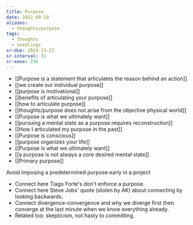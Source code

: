 ```yaml
---
title: Purpose
date: 2022-08-18
aliases:
  - thoughts/purpose
tags:
  - thoughts
  - seedlings
sr-due: 2024-11-27
sr-interval: 31
sr-ease: 256
---
```


- [[Purpose is a statement that articulates the reason behind an action]]
- [[we create our individual purpose]]
- [[purpose is motivational]]
- [[benefits of articulating your purpose]]
- [[how to articulate purpose]]
- [[thoughts/purpose does not arise from the objective physical world]]
- [[Purpose is what we ultimately want]]
- [[pursuing a mental state as a purpose requires reconstruction]]
- [[How I articulated my purpose in the past]]
- [[Purpose is conscious]]
- [[purpose organizes your life]]
- [[Purpose is what we ultimately want]]
- [[a purpose is not always a core desired mental state]]
- [[Primary purpose]]

Avoid imposing a predetermined purpose early in a project
- Connect here Tiago Forte's don't enforce a purpose.
- Connect here Steve Jobs' quote (stolen by AK) about connecting by looking backwards.
- Connect divergence-convergence and why we diverge first then converge at the last minute when we know everything already.
- Related too: skepticism, not hasty to committing.